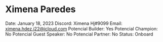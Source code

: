 # Ximena Paredes

Date: January 18, 2023
Discord: Ximena Hj#9099
Email: ximena.hdez.j22@icloud.com
Potencial Builder: Yes
Potencial Champion: No
Potencial Guest Speaker: No
Potencial Partner: No
Status: Onboard